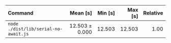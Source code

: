 | Command                              |       Mean [s] | Min [s] | Max [s] | Relative |
| :----------------------------------- | -------------: | ------: | ------: | -------: |
| `node ./dist/lib/serial-no-await.js` | 12.503 ± 0.000 |  12.503 |  12.503 |     1.00 |
